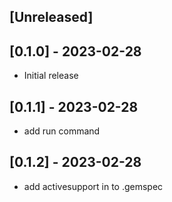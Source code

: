 ## [Unreleased]

## [0.1.0] - 2023-02-28

- Initial release

## [0.1.1] - 2023-02-28

- add run command

## [0.1.2] - 2023-02-28

- add activesupport in to .gemspec